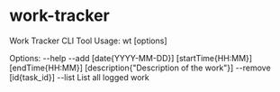 # work-tracker
Work Tracker CLI Tool
Usage: wt [options]

Options:
  --help
  --add [date{YYYY-MM-DD}] [startTime{HH:MM}] [endTime{HH:MM}] [description{"Description of the work"}]
  --remove [id{task_id}]
  --list       List all logged work
